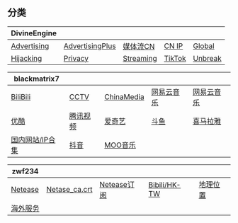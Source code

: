 ## 分类




|DivineEngine|  |  |  |  |
| ---- | ---- | ---- | ---- | ---- |
|[Advertising](https://raw.githubusercontent.com/dsvip/Quantumult-X/master/on1y/rule/Advertising.list) |[AdvertisingPlus](https://raw.githubusercontent.com/dsvip/Quantumult-X/master/on1y/rule/AdvertisingPlus.conf) |[媒体流CN](https://raw.githubusercontent.com/dsvip/Quantumult-X/master/on1y/rule/DivineEngine_China.list) |[CN IP](https://raw.githubusercontent.com/dsvip/Quantumult-X/master/on1y/rule/DivineEngine_ChinaIP.list) |[Global](https://raw.githubusercontent.com/dsvip/Quantumult-X/master/on1y/rule/Global.list) ||||
|[Hijacking](https://raw.githubusercontent.com/dsvip/Quantumult-X/master/on1y/rule/DivineEngine_Hijacking.list) |[Privacy](https://raw.githubusercontent.com/dsvip/Quantumult-X/master/on1y/rule/DivineEngine_Privacy.list) |[Streaming](https://raw.githubusercontent.com/dsvip/Quantumult-X/master/on1y/rule/DivineEngine_Streaming.list) |[TikTok](https://raw.githubusercontent.com/dsvip/Quantumult-X/master/on1y/rule/DivineEngine_TikTok.list) |[Unbreak](https://raw.githubusercontent.com/dsvip/Quantumult-X/master/on1y/rule/DivineEngine_Unbreak.list) |||


|blackmatrix7|  |  |  |  |
| ---- | ---- | ---- | ---- | ---- |
|[BiliBili](https://raw.githubusercontent.com/dsvip/Quantumult-X/master/on1y/rule/BiliBili) |[CCTV](https://raw.githubusercontent.com/dsvip/Quantumult-X/master/on1y/rule/CCTV) |[ChinaMedia](https://raw.githubusercontent.com/dsvip/Quantumult-X/master/on1y/rule/ChinaMedia) |[网易云音乐](https://raw.githubusercontent.com/dsvip/Quantumult-X/master/on1y/rule/NetEaseMusic) |[网易云音乐](https://raw.githubusercontent.com/dsvip/Quantumult-X/master/on1y/rule/NetEaseMusic) ||||
|[优酷](https://raw.githubusercontent.com/dsvip/Quantumult-X/master/on1y/rule/Youku) |[腾讯视频](https://raw.githubusercontent.com/dsvip/Quantumult-X/master/on1y/rule/TencentVideo) |[爱奇艺](https://raw.githubusercontent.com/dsvip/Quantumult-X/master/on1y/rule/iQIYI) |[斗鱼](https://raw.githubusercontent.com/dsvip/Quantumult-X/master/on1y/rule/Douyu) |[喜马拉雅](https://raw.githubusercontent.com/dsvip/Quantumult-X/master/on1y/rule/Himalaya) |||
|[国内网站/IP合集](https://raw.githubusercontent.com/dsvip/Quantumult-X/master/on1y/rule/ChinaMax) |[抖音](https://raw.githubusercontent.com/dsvip/Quantumult-X/master/on1y/rule/DouYin) |[MOO音乐](https://raw.githubusercontent.com/dsvip/Quantumult-X/master/on1y/rule/MOOMusic) ||


|zwf234|  |  |  |  |
| ---- | ---- | ---- | ---- | ---- |
|[Netease](https://raw.githubusercontent.com/dsvip/Quantumult-X/master/on1y/rule/zwf234_Netease.list) |[Netase_ca.crt](https://raw.githubusercontent.com/dsvip/Quantumult-X/master/on1y/rule/zwf234_wyy_ca.crt) |[Netease订阅](https://raw.githubusercontent.com/dsvip/Quantumult-X/master/on1y/rule/zwf234_wyy.list) |[Bibili/HK-TW](https://raw.githubusercontent.com/dsvip/Quantumult-X/master/on1y/rule/zwf234_hk-tw.list) |[地理位置](https://raw.githubusercontent.com/dsvip/Quantumult-X/master/on1y/rule/zwf234_location.list) |[大陆服务](https://raw.githubusercontent.com/dsvip/Quantumult-X/master/on1y/rule/zwf234_mainland.list) ||||
|[海外服务](https://raw.githubusercontent.com/dsvip/Quantumult-X/master/on1y/rule/zwf234_overseas.list) |
